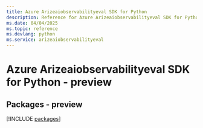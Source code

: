 ```yaml
---
title: Azure Arizeaiobservabilityeval SDK for Python
description: Reference for Azure Arizeaiobservabilityeval SDK for Python
ms.date: 04/04/2025
ms.topic: reference
ms.devlang: python
ms.service: arizeaiobservabilityeval
---
```

# Azure Arizeaiobservabilityeval SDK for Python - preview
## Packages - preview
[!INCLUDE [packages](arizeaiobservabilityeval-index.md)]